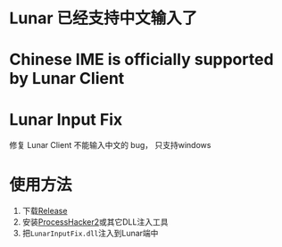 # Lunar 已经支持中文输入了
# Chinese IME is officially supported by Lunar Client

# Lunar Input Fix
修复 Lunar Client 不能输入中文的 bug， 只支持windows
# 使用方法
1. 下载[Release](https://github.com/sduoduo233/LunarInputFix/releases/latest)
2. 安装[ProcessHacker2](https://processhacker.sourceforge.io/downloads.php)或其它DLL注入工具
3. 把```LunarInputFix.dll```注入到Lunar端中
